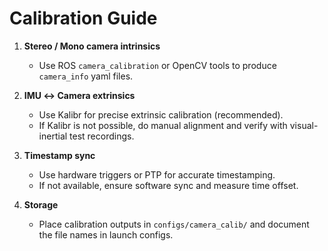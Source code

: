 # Calibration Guide

1. **Stereo / Mono camera intrinsics**
   - Use ROS `camera_calibration` or OpenCV tools to produce `camera_info` yaml files.

2. **IMU ↔ Camera extrinsics**
   - Use Kalibr for precise extrinsic calibration (recommended).
   - If Kalibr is not possible, do manual alignment and verify with visual-inertial test recordings.

3. **Timestamp sync**
   - Use hardware triggers or PTP for accurate timestamping.
   - If not available, ensure software sync and measure time offset.

4. **Storage**
   - Place calibration outputs in `configs/camera_calib/` and document the file names in launch configs.
